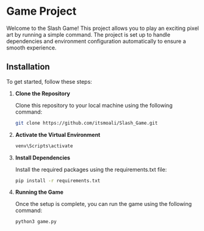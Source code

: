 # Game Project

Welcome to the Slash Game! This project allows you to play an exciting pixel art by running a simple command. The project is set up to handle dependencies and environment configuration automatically to ensure a smooth experience.

## Installation

To get started, follow these steps:

1. **Clone the Repository**

   Clone this repository to your local machine using the following command:

   ```bash
   git clone https://github.com/itsmoali/Slash_Game.git
   ```
2. **Activate the Virtual Environment**

   ```bash
   venv\Scripts\activate
   ```
3. **Install Dependencies**

    Install the required packages using the requirements.txt file:

   ```bash
   pip install -r requirements.txt
    ```
4. **Running the Game**

    Once the setup is complete, you can run the game using the following command:
     ```bash
   python3 game.py
    ```
